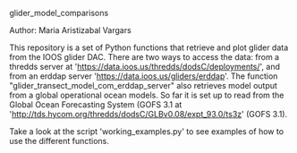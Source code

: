 glider_model_comparisons

Author: Maria Aristizabal Vargars

This repository is a set of Python functions that retrieve and plot glider data from the IOOS glider DAC. There are two ways to access the data: from a thredds server at 'https://data.ioos.us/thredds/dodsC/deployments/', and from an erddap server 'https://data.ioos.us/gliders/erddap'. The function "glider_transect_model_com_erddap_server" also retrieves model output from a global operational ocean models. So far it is set up to read from the Global Ocean Forecasting System (GOFS 3.1 at 'http://tds.hycom.org/thredds/dodsC/GLBv0.08/expt_93.0/ts3z' (GOFS 3.1).

Take a look at the script 'working_examples.py' to see examples of how to use the different functions.
